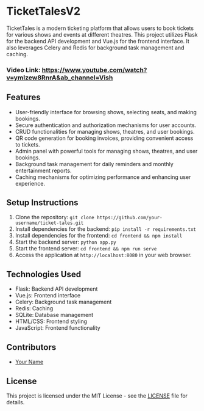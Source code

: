 # TicketTalesV2

TicketTales is a modern ticketing platform that allows users to book tickets for various shows and events at different theatres. This project utilizes Flask for the backend API development and Vue.js for the frontend interface. It also leverages Celery and Redis for background task management and caching.

### Video Link: https://www.youtube.com/watch?v=ymIzew8RnrA&ab_channel=Vish

## Features

- User-friendly interface for browsing shows, selecting seats, and making bookings.
- Secure authentication and authorization mechanisms for user accounts.
- CRUD functionalities for managing shows, theatres, and user bookings.
- QR code generation for booking invoices, providing convenient access to tickets.
- Admin panel with powerful tools for managing shows, theatres, and user bookings.
- Background task management for daily reminders and monthly entertainment reports.
- Caching mechanisms for optimizing performance and enhancing user experience.

## Setup Instructions

1. Clone the repository: `git clone https://github.com/your-username/ticket-tales.git`
2. Install dependencies for the backend: `pip install -r requirements.txt`
3. Install dependencies for the frontend: `cd frontend && npm install`
4. Start the backend server: `python app.py`
5. Start the frontend server: `cd frontend && npm run serve`
6. Access the application at `http://localhost:8080` in your web browser.

## Technologies Used

- Flask: Backend API development
- Vue.js: Frontend interface
- Celery: Background task management
- Redis: Caching
- SQLite: Database management
- HTML/CSS: Frontend styling
- JavaScript: Frontend functionality

## Contributors

- [Your Name](https://github.com/Vishesh-30)

## License

This project is licensed under the MIT License - see the [LICENSE](LICENSE) file for details.
